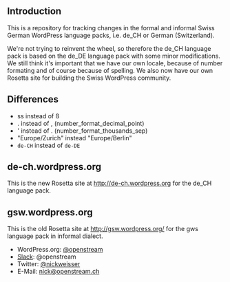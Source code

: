 Introduction
------------
This is a repository for tracking changes in the formal and informal Swiss German WordPress language packs, i.e. de_CH or German (Switzerland).

We're not trying to reinvent the wheel, so therefore the de_CH language pack is based on the de_DE language pack with some minor modifications. We still think it's important that we have our own locale, because of number formating and of course because of spelling. We also now have our own Rosetta site for building the Swiss WordPress community.

Differences
-----------
- ss instead of ß
- . instead of , (number_format_decimal_point)
- ' instead of . (number_format_thousands_sep)
- "Europe/Zurich" instead "Europe/Berlin"
- `de-CH` instead of `de-DE`

de-ch.wordpress.org
-------------------
This is the new Rosetta site at http://de-ch.wordpress.org for the de_CH language pack.

gsw.wordpress.org
-----------------
This is the old Rosetta site at http://gsw.wordpress.org/ for the gws language pack in informal dialect.

- WordPress.org: <a href="https://profiles.wordpress.org/openstream">@openstream</a>
- <a href="https://wordpress.slack.com/">Slack</a>: @openstream
- Twitter: <a href="https://twitter.com/nickweisser">@nickweisser</a>
- E-Mail: nick@openstream.ch
